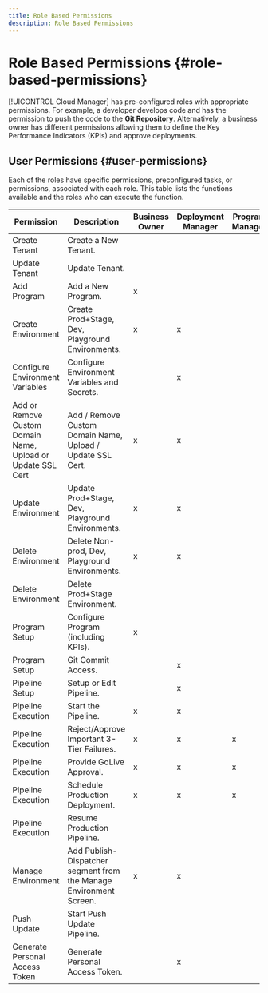 ```yaml
---
title: Role Based Permissions
description: Role Based Permissions
---
```


# Role Based Permissions {#role-based-permissions}

[!UICONTROL Cloud Manager] has pre-configured roles with appropriate permissions. For example, a developer develops code and has the permission to push the code to the **Git Repository**. Alternatively, a business owner has different permissions allowing them to define the Key Performance Indicators (KPIs) and approve deployments.

## User Permissions {#user-permissions}

Each of the roles have specific permissions, preconfigured tasks, or permissions, associated with each role. This table lists the functions available and the roles who can execute the function.

|Permission|Description|Business Owner|Deployment Manager|Program Manager|Developer|
|--- |--- |--- |--- |--- |--- |
|Create Tenant|Create a New Tenant.|||||
|Update Tenant|Update Tenant.|||||
|Add Program|Add a New Program.|x||||
|Create Environment|Create Prod+Stage, Dev, Playground Environments.|x|x|||
|Configure Environment Variables|Configure Environment Variables and Secrets.||x||x|
|Add or Remove Custom Domain Name, Upload or Update SSL Cert|Add / Remove Custom Domain Name, Upload / Update SSL Cert.|x|x|||
|Update Environment|Update Prod+Stage, Dev, Playground Environments.|x|x|||
|Delete Environment|Delete Non-prod, Dev, Playground Environments.|x|x|||
|Delete Environment|Delete Prod+Stage Environment.|||||
|Program Setup|Configure Program (including KPIs).|x||||
|Program Setup|Git Commit Access.||x||x|
|Pipeline Setup|Setup or Edit Pipeline.||x|||
|Pipeline Execution|Start the Pipeline.|x|x|||
|Pipeline Execution|Reject/Approve Important 3-Tier Failures.|x|x|x||
|Pipeline Execution|Provide GoLive Approval.|x|x|x||
|Pipeline Execution|Schedule Production Deployment.|x|x|x||
|Pipeline Execution|Resume Production Pipeline.|||||
|Manage Environment|Add Publish-Dispatcher segment from the Manage Environment Screen.|x|x||||
|Push Update|Start Push Update Pipeline.|||||
|Generate Personal Access Token|Generate Personal Access Token.||x||x|

